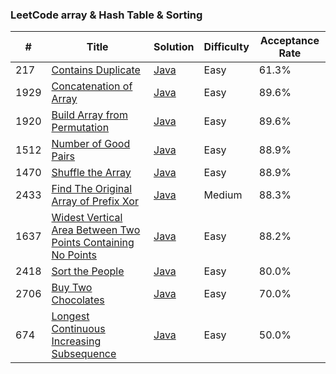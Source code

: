 ### LeetCode array & Hash Table & Sorting


| #     | Title | Solution                         | Difficulty | Acceptance Rate |
|-------| ----- |----------------------------------|------------|-----------------|
| 217   |[Contains Duplicate](https://leetcode.com/problems/contains-duplicate)| [Java](./arrayHashTableSorting/ContainsDuplicate.java) | Easy       | 61.3% |
| 1929  |[Concatenation of Array](https://leetcode.com/problems/concatenation-of-array)| [Java](./arrayHashTableSorting/ConcatenationOfArray.java) | Easy       | 89.6% |
| 1920  |[Build Array from Permutation](https://leetcode.com/problems/build-array-from-permutation)| [Java](./arrayHashTableSorting/BuildArrayFromPermutation.java) | Easy       | 89.6% |
| 1512  |[Number of Good Pairs](https://leetcode.com/problems/number-of-good-pairs)| [Java](./arrayHashTableSorting/NumberOfGoodPairs.java) | Easy       | 88.9% |
| 1470  |[Shuffle the Array](https://leetcode.com/problems/number-of-good-pairs)| [Java](./arrayHashTableSorting/ShuffleTheArray.java) | Easy       | 88.9% |
| 2433  |[Find The Original Array of Prefix Xor](https://leetcode.com/problems/find-the-original-array-of-prefix-xor)| [Java](./arrayHashTableSorting/FindTheOriginalArrayOfPrefixXor.java) | Medium     | 88.3% |
| 1637  |[Widest Vertical Area Between Two Points Containing No Points](https://leetcode.com/problems/widest-vertical-area-between-two-points-containing-no-points)| [Java](./arrayHashTableSorting/VerticalAreaBetweenTwoPointsContainingNoPoints.java) | Easy       | 88.2% |
| 2418  |[Sort the People](https://leetcode.com/problems/sort-the-people)| [Java](./arrayHashTableSorting/SortThePeople.java) | Easy       | 80.0% |
| 2706  |[Buy Two Chocolates](https://leetcode.com/problems/buy-two-chocolates)| [Java](./arrayHashTableSorting/BuyTwoChocolates.java) | Easy       | 70.0% |
| 674   |[Longest Continuous Increasing Subsequence](https://leetcode.com/problems/longest-continuous-increasing-subsequence)| [Java](./arrayHashTableSorting/LongestContinuousIncreasingSubsequence.java) | Easy       | 50.0%           |
